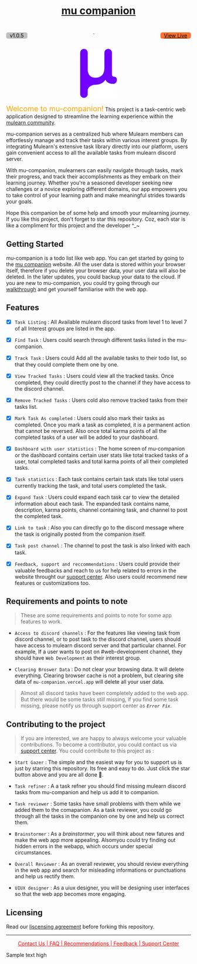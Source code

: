 # <p align="center">[mu companion](https://mu-companion.vercel.app/)</p>

<div style="display:flex; flex-direction:row; justify-content: space-between; align-items: center;">
    <p style="background-color:silver; color: black; padding: 0 10px; border-radius: 5px;">v1.0.5</p>
    `
    <a href="https://mu-companion.vercel.app/" style="background-color: #ff7231; color: black; border-radius: 5px; padding:0 10px;">View Live</a>
</div>


<p align="center">
    <img src="./assets/img/favicon.svg"/>
</P>

<p>
    <span style="color:orange; font-size:20px">Welcome to mu-companion!</span>  This project is a task-centric web application designed to streamline the learning experience within the <a href="https://www.mulearn.org">mulearn community</a>.
</p>

mu-companion serves as a centralized hub where Mulearn members can effortlessly manage and track their tasks within various interest groups. By integrating Mulearn's extensive task library directly into our platform, users gain convenient access to all the available tasks from mulearn discord server.

With mu-companion, mulearners can easily navigate through tasks, mark their progress, and track their accomplishments as they embark on their learning journey. Whether you're a seasoned developer seeking new challenges or a novice exploring different domains, our app empowers you to take control of your learning path and make meaningful strides towards your goals.

Hope this companion be of some help and smooth your mulearning journey. If you like this project, don't forget to star this repository. Coz, each star is like a compliment for this project and the developer ^\_~

## Getting Started

mu-companion is a todo list like web app. You can get started by going to the [mu companion](https://mu-companion.vercel.app/) website. All the user data is stored within your browser itself, therefore if you delete your browser data, your user data will also be deleted. In the later updates, you could backup your data to the cloud. If you are new to mu-companion, you could try going through our [walkthrough](https://mu-companion.vercel.app/getting-started) and get yourself familiarise with the web app.

## Features

- [x] `Task Listing` : All Available mulearn discord tasks from level 1 to level 7 of all Interest groups are listed in the app.

- [x] `Find Task` : Users could search through different tasks listed in the mu-companion.

- [x] `Track Task` : Users could Add all the available tasks to their todo list, so that they could complete them one by one.

- [x] `View Tracked Tasks` : Users could view all the tracked tasks. Once completed, they could directly post to the channel if they have access to the discord channel.

- [x] `Remove Tracked Tasks` : Users cold also remove tracked tasks from their tasks list.

- [x] `Mark Task As completed` : Users could also mark their tasks as completed. Once you mark a task as completed, it is a permanent action that cannot be reversed. Also once total karma points of all the completed tasks of a user will be added to your dashboard.

- [x] `Dashboard with user statistics` : The home screen of mu-companion or the dashboard contains certain user stats like total tracked tasks of a user, total completed tasks and total karma points of all their completed tasks.

- [x] `Task statistics` : Each task contains certain task stats like total users currently tracking the task, and total users completed the task.

- [x] `Expand Task` : Users could expand each task car to view the detailed information about each task. The expanded task contains name, description, karma points, channel containing task, and channel to post the completed task.

- [x] `Link to task` : Also you can directly go to the discord message where the task is originally posted from the companion itself.

- [x] `Task post channel` : The channel to post the task is also linked with each task.

- [x] `Feedback, support and reccommendations` : Users could provide their valuable feedbacks and reach to us for help related to errors in the website throught our [support center](mu-companion.vercel.app/support.html). Also users could recommend new features or customizations too.

## Requirements and points to note

> These are some requirements and points to note for some app features to work.

- `Access to discord channels` : For the features like viewing task from discord channel, or to post task to the discord channel, users should have access to mulearn discord server and that particular channel. For example, If a user wants to post on #web-development channel, they should have `Web Development` as their interest group. 

- `Clearing Broswer Data` : Do not clear your browsing data. It will delete everything. Clearing browser cache is not a problem, but clearing site data of `mu-companion.vercel.app` will delete all your user data. 

> Almost all discord tasks have been completely added to the web app. But there would be some tasks still missing, if you find some task missing, please notify us through support center as ***`Error Fix`***.

## Contributing to the project

> If you are interested, we are happy to always welcome your valuable contributions.  To become a contributor, you could contact us via [support center](https://mu-companion.vercel.app/). You could contribute to this project as :

- `Start Gazer` : The simple and the easiest way for you to support us is just by starring this repository. Its free and easy to do. Just click the star button above and you are all done 🙌.

- `Task refiner` : A a task refner you should find missing mulearn discord tasks from mu-companion and help us add it to companion.

- `Task reviewer` : Some tasks have small problems with them while we added them to the comapanion. As a task reviewer, you could go through all the tasks in the companion one by one and help us correct them.

- `Brainstormer` : As a *brainstormer*, you will think about new fatures and make the web app more appealing. Alsomyou could try finding out hidden errors in the webapp, which occurs under special circumstances.

- `Overall Reviewer` : As an overall reviewer, you should review everything in the web app and search for misleading informations or punctuations and help us rectify them.

- `UIUX designer` : As a uiux designer, you will be designing user interfaces so that the web app becomes more engaging. 

## Licensing
Read our [liscensing agreement](./LICENSE) before forking this repository.

<hr>

<p align="center">
    <a href="https://mu-companion.vercel.app/" class="sample">
        Contact Us | FAQ | Recommendations | Feedback | Support Center
    </a>
</p>

<p>Sample text high</p>

<style>

    .sample{
        color:red;
    }
</style>